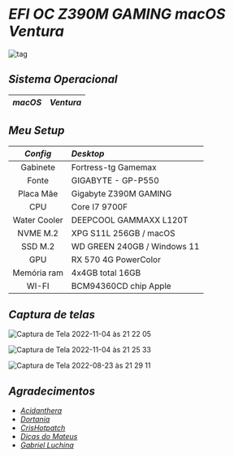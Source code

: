# *EFI OC Z390M GAMING macOS Ventura*

![tag](https://img.shields.io/github/v/release/Gilberto-Mascena/Z390M_GAMING?include_prereleases)

## *Sistema Operacional*

*macOS* | *Ventura*
:---:|:---


## *Meu Setup*

*Config* | *Desktop*
:---:|:---
Gabinete | Fortress-tg Gamemax
Fonte | GIGABYTE - GP-P550
Placa Mãe | Gigabyte Z390M GAMING
CPU | Core I7 9700F
Water Cooler | DEEPCOOL GAMMAXX L120T
NVME M.2 | XPG S11L 256GB / macOS
SSD M.2 | WD GREEN 240GB / Windows 11
GPU | RX 570 4G PowerColor
Memória ram | 4x4GB total 16GB
WI-FI | BCM94360CD chip Apple


## *Captura de telas*

![Captura de Tela 2022-11-04 às 21 22 05](https://user-images.githubusercontent.com/103699861/200092712-c17aa356-7390-4448-ba1a-f168fbe2dfc4.png)

![Captura de Tela 2022-11-04 às 21 25 33](https://user-images.githubusercontent.com/103699861/200092716-2050d0f5-3231-4894-bb21-90153ef52ee3.png)

![Captura de Tela 2022-08-23 às 21 29 11](https://user-images.githubusercontent.com/103699861/186296063-8919a747-64b2-44df-943e-2ee0cbddd3b0.png)



## *Agradecimentos*

- [*Acidanthera*](https://github.com/acidanthera)
- [*Dortania*](https://dortania.github.io/OpenCore-Install-Guide/config.plist/coffee-lake.html#starting-point)
- [*CrisHotpatch*](https://t.me/crishotpatch)
- [*Dicas do Mateus*](https://www.youtube.com/c/DicasdoMateus)
- [*Gabriel Luchina*](https://www.youtube.com/c/gabrielluchina)
